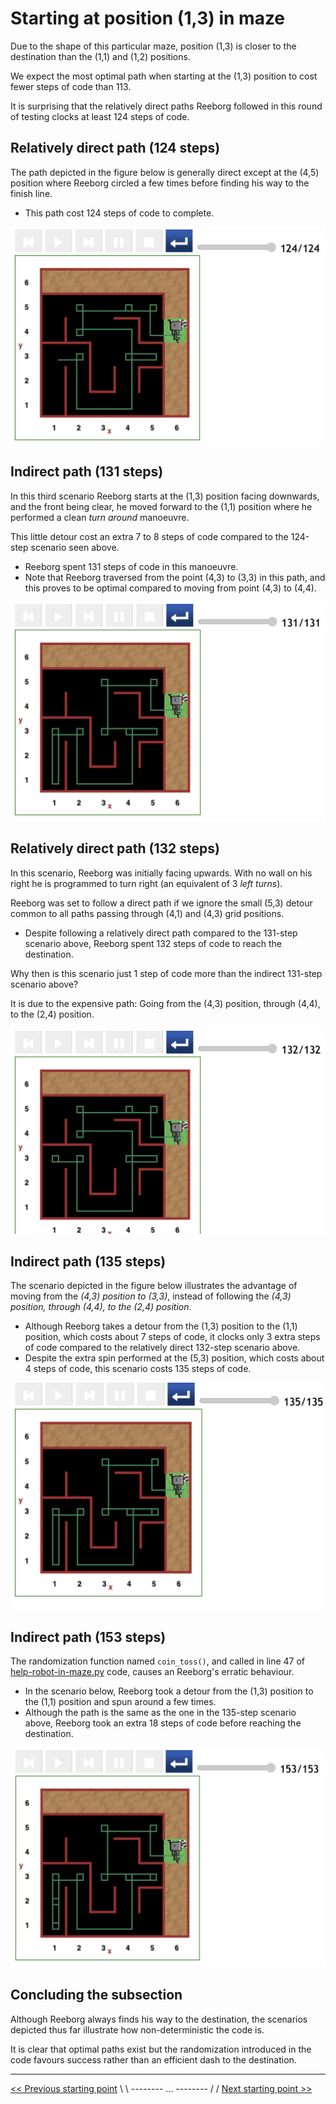 # Starting at position (1,3) in maze

Due to the shape of this particular maze, position (1,3) is closer to the destination than the (1,1) and (1,2) positions.

We expect the most optimal path when starting at the (1,3) position to cost fewer steps of code than 113.

It is surprising that the relatively direct paths Reeborg followed in this round of testing clocks at least 124 steps of code.

## Relatively direct path (124 steps)

The path depicted in the figure below is generally direct except at the (4,5) position where Reeborg circled a few times before finding his way to the finish line.

- This path cost 124 steps of code to complete.

![Figure: ... 124](../img/start-at-1-3/start@-1,3-direct-manouvre-nice.png)

## Indirect path (131 steps)

In this third scenario Reeborg starts at the (1,3) position facing downwards, and the front being clear, he moved forward to the (1,1) position where he performed a clean _turn around_ manoeuvre.

This little detour cost an extra 7 to 8 steps of code compared to the 124-step scenario seen above.

- Reeborg spent 131 steps of code in this manoeuvre.
- Note that Reeborg traversed from the point (4,3) to (3,3) in this path, and this proves to be optimal compared to moving from point (4,3) to (4,4).

![Figure: Similar but different (1,3) start](../img/start-at-1-3/start@-1,3-not-direct-manouvre3.png)

## Relatively direct path (132 steps)

In this scenario, Reeborg was initially facing upwards. With no wall on his right he is programmed to turn right (an equivalent of 3 _left turns_).

Reeborg was set to follow a direct path if we ignore the small (5,3) detour common to all paths passing through (4,1) and (4,3) grid positions.

- Despite following a relatively direct path compared to the 131-step scenario above, Reeborg spent 132 steps of code to reach the destination.

Why then is this scenario just 1 step of code more than the indirect 131-step scenario above?

It is due to the expensive path: Going from the (4,3) position, through (4,4), to the (2,4) position.

![Figure: ... 132](../img/start-at-1-3/start@-1,3-direct-manouvre.png)

## Indirect path (135 steps)

The scenario depicted in the figure below illustrates the advantage of moving from the _(4,3) position to (3,3)_, instead of following the _(4,3) position, through (4,4), to the (2,4) position_.

- Although Reeborg takes a detour from the (1,3) position to the (1,1) position, which costs about 7 steps of code, it clocks only 3 extra steps of code compared to the relatively direct 132-step scenario above.
- Despite the extra spin performed at the (5,3) position, which costs about 4 steps of code, this scenario costs 135 steps of code.

![Figure](../img/start-at-1-3/start@-1,3~not-direct-manouvre.png)

## Indirect path (153 steps)

The randomization function named `coin_toss()`, and called in line 47 of [help-robot-in-maze.py](https://github.com/EmpieichO/Robot-In-A-Maze/blob/main/help-robot-in-maze.py#L47) code, causes an Reeborg's erratic behaviour.

- In the scenario below, Reeborg took a detour from the (1,3) position to the (1,1) position and spun around a few times.
- Although the path is the same as the one in the 135-step scenario above, Reeborg took an extra 18 steps of code before reaching the destination.

![Figure: ... 153](../img/start-at-1-3/start@-1,3-not-direct-manouvre.png)

## Concluding the subsection

Although Reeborg always finds his way to the destination, the scenarios depicted thus far illustrate how non-deterministic the code is.

It is clear that optimal paths exist but the randomization introduced in the code favours success rather than an efficient dash to the destination.

---

[<< Previous starting point](<starting-at-(1,2)-position.md>) \ \ -------- ... -------- / / [Next starting point >>](<starting-at-(2,3)-position.md>)
